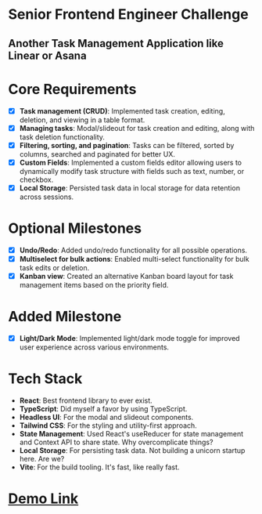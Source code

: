 # Senior Frontend Engineer Challenge

## Another  Task Management Application like Linear or Asana

# Core Requirements

- [x] **Task management (CRUD)**: Implemented task creation, editing, deletion, and viewing in a table format.
- [x] **Managing tasks**: Modal/slideout for task creation and editing, along with task deletion functionality.
- [x] **Filtering, sorting, and pagination**: Tasks can be filtered, sorted by columns, searched and paginated for better UX.
- [x] **Custom Fields**: Implemented a custom fields editor allowing users to dynamically modify task structure with fields such as text, number, or checkbox.
- [x] **Local Storage**: Persisted task data in local storage for data retention across sessions.

# Optional Milestones

- [x] **Undo/Redo**: Added undo/redo functionality for all possible operations.
- [x] **Multiselect for bulk actions**: Enabled multi-select functionality for bulk task edits or deletion.
- [x] **Kanban view**: Created an alternative Kanban board layout for task management items based on the priority field.

# Added Milestone

- [x] **Light/Dark Mode**: Implemented light/dark mode toggle for improved user experience across various environments.

# Tech Stack

- **React**: Best frontend library to ever exist.
- **TypeScript**: Did myself a favor by using TypeScript.
- **Headless UI**: For the modal and slideout components.
- **Tailwind CSS**: For the styling and utility-first approach.
- **State Management**: Used React's useReducer for state management and Context API to share state. Why overcomplicate things?
- **Local Storage**: For persisting task data. Not building a unicorn startup here. Are we?
- **Vite**: For the build tooling. It's fast, like really fast.

# [Demo Link](https://g-frontend-assignment.netlify.app)
